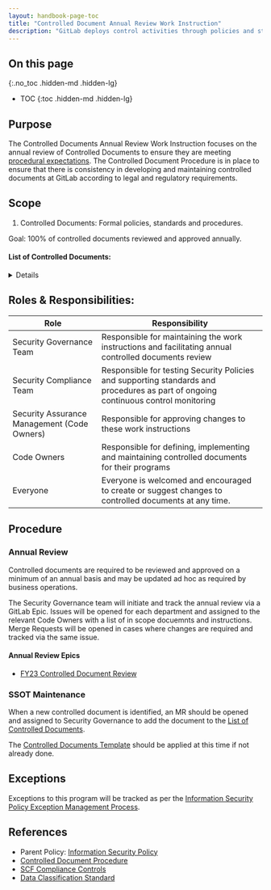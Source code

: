 ```yaml
---
layout: handbook-page-toc
title: "Controlled Document Annual Review Work Instruction"
description: "GitLab deploys control activities through policies and standards that establish what is expected and procedures that put policies and standards into action."
---
```


## On this page
{:.no_toc .hidden-md .hidden-lg}

- TOC
{:toc .hidden-md .hidden-lg}

## Purpose

The Controlled Documents Annual Review Work Instruction focuses on the annual review of Controlled Documents to ensure they are meeting [procedural expectations](https://about.gitlab.com/handbook/engineering/security/controlled-document-procedure.html). The Controlled Document Procedure is in place to ensure that there is consistency in developing and maintaining controlled documents at GitLab according to legal and regulatory requirements.


## Scope

1. Controlled Documents: Formal policies, standards and procedures.

Goal: 100% of controlled documents reviewed and approved annually.

#### List of Controlled Documents:

<details markdown="1">

| Document Name | Description | URL | Code Owners |
| :----: | :--------------------------------------: | :----: |:----:  |
| Acceptable Use Policy | Specifies requirements related to the use of GitLab computing resources and data assets by GitLab team members so as to protect our customers, team members, contractors, company, and other partners from harm caused by both deliberate and inadvertent misuse. | https://about.gitlab.com/handbook/people-group/acceptable-use-policy/ | Security, Legal and PeopleOps |
| Access Management Policy | Specifies Centralized access management ensuring that the authorized GitLab team-members have access to the correct data and systems at the correct level. | https://about.gitlab.com/handbook/engineering/security/access-management-policy.html | Security Assurance Management |
| Access Review Guidelines | Defines the importance of the User access review process as an important control activity required for internal and external IT audits, helping to minimize threats, and provide assurance of who has access to what. | https://about.gitlab.com/handbook/engineering/security/security-assurance/security-compliance/access-reviews.html | Security Compliance Team |
| Audit Logging Policy | Ensures the proper operation and security of critical information system activity. | https://about.gitlab.com/handbook/engineering/security/audit-logging-policy.html | Security Assurance Management |
| Backup Policy | Documents that our production databases are taken every 24 hours with continuous incremental data (at 60 sec intervals). | https://about.gitlab.com/handbook/engineering/infrastructure/production/#backups | Infrastructure Management Team |
| Backup Recovery Testing | Documentation implementing a backup testing pipeline to detect whether or not the backup is actually restorable and in good shape. | https://gitlab.com/gitlab-com/gl-infra/gitlab-restore/postgres-gprd/blob/master/README.md | Infrastructure Management Team |
| Business Continuity Plan | Documentation of our overall organizational program for achieving continuity of operations for business functions. Continuity planning addresses both information system restoration and implementation of alternative business processes when systems are compromised. | https://about.gitlab.com/handbook/business-technology/gitlab-business-continuity-plan/ | Information Technology Team |
| Business Impact Analysis (BIA) | Documents how we identify and prioritize system components by correlating them to mission critical processes that support the functioning of GitLab. | https://about.gitlab.com/handbook/engineering/security/security-assurance/security-risk/storm-program/business-impact-analysis.html | Security Risk Team |
| Change Management Policy | Specifies requirements to manage changes in the operational environment with the aim of doing so (in order of highest to lowest priority) safely, effectively and efficiently. | https://about.gitlab.com/handbook/engineering/infrastructure/change-management/ | Infrastructure Management Team |
| Controlled Document Procedure | Deploying control activities through policies and standards that establish what is expected and procedures that put policies and standards into action ensuring there is consistency in developing and maintaining controlled documents at GitLab utilizing a hierarchal approach for managing legal and regulatory requirements. | https://about.gitlab.com/handbook/engineering/security/controlled-document-procedure.html | Security Assurance Management |
| Cryptographic Standard | The Cryptography Standard defines approved cryptographic algorithms, settings, and cryptographic modules for the purposes of encrypting data at rest or in transit within the various systems and subsystems used by the GitLab product. | [https://about.gitlab.com/handbook/engineering/security/cryptographic-standard.html](https://about.gitlab.com/handbook/engineering/security/cryptographic-standard.html) | Security Management |
| Data Classification Standard | Defines data categories and provides a matrix of security and privacy controls for the purposes of determining the level of protection to be applied to GitLab data throughout its lifecycle. | https://about.gitlab.com/handbook/engineering/security/data-classification-standard.html | Security Assurance Management |
| Data Protection Impact Assessment (DPIA) Policy | Ensures that our use of personal data is fully understood, that risks to the rights and freedoms of individuals resulting from the processing of personal data are carefully examined and that all appropriate measures are put in place to protect these rights throughout the lifecycle of the processing. DPIAs, in conjunction with the associated forms and guidance, should be used to ensure that our obligations and policies in this area are met. | https://about.gitlab.com/handbook/legal/privacy/dpia-policy/| Security Management |
| Data Management Standard | This standard documents how the data team delivers results that matter securing our data. | https://about.gitlab.com/handbook/business-technology/data-team/data-management/ | Data Team Management |
| Data Platform Guidelines | This document identifies our guidelines for the data flow diagram, system tiers and access. | https://about.gitlab.com/handbook/business-technology/data-team/platform/ | Data Team Management |
| Database Disaster Recovery | Documents our disaster recovery for databases. | https://about.gitlab.com/handbook/engineering/infrastructure/database/disaster_recovery.html | Infrastructure Management Team |
| Disaster Recovery | Documents our disaster recovery. | https://gitlab.com/gitlab-com/gl-infra/readiness/-/blob/master/library/disaster-recovery/index.md |  Infrastructure Management Team |
| Encryption Policy | Documents the encryption process in which data is securely encoded at rest and in transit to remain hidden from or inaccessible to unauthorized users to better protect private, proprietary and sensitive data and enhance the security of communication between client applications and servers. | https://about.gitlab.com/handbook/engineering/security/threat-management/vulnerability-management/encryption-policy.html | Security Assurance Management |
| EndPoint Management | GitLab utilizes centralized laptop management for company-issued laptops. | https://about.gitlab.com/handbook/business-technology/team-member-enablement/onboarding-access-requests/endpoint-management/ | Business Technology Management |
| GCF Security Control Procedure | GCF Security Controls identified that need to be implemented by the security compliance team for compliance or regulatory reasons, these controls follow an established process in order to make that implementation successful. | https://about.gitlab.com/handbook/engineering/security/security-assurance/security-compliance/security-control-lifecycle.html | Security Compliance Management |
| GitLab Password Procedure | Passwords are one of the primary mechanisms that protect GitLab information systems and other resources from unauthorized use. Constructing secure passwords and ensuring proper password management is essential. GitLab's password guidelines are based, in part, on the recommendations by NIST 800-63B. | https://about.gitlab.com/handbook/security/#gitlab-password-policy-guidelines | Security Assurance Management |
| GitLab Terms of Service | Documents the terms of service when using GitLab | https://about.gitlab.com/terms/ | GitLab Legal |
| Information Security Management System (ISMS) | Documents the boundaries and objectives of GitLab's ISMS | https://about.gitlab.com/handbook/engineering/security/ISMS.html | Security Assurance Management |
| IT Help Team Policy and Standards | Documents IT Support responsibilities for onboarding and managing company assets. | https://about.gitlab.com/handbook/business-ops/employee-enablement/it-help/ | Business Technology Management |
| IT Ops Policy and Standards | Documents IT Operations responsibilities for onboarding and managing company assets. | https://about.gitlab.com/handbook/business-ops/employee-enablement/it-ops-team/ | Business Technology Management |
| Off-boarding Policy Guidelines | Documents off-boarding step by step process that covers all the steps necessary to successfully part ways with an employee following their resignation or termination. When done well, a clear offboarding process ensures a smooth transition for both the company and the departing employee. | https://about.gitlab.com/handbook/offboarding/offboarding_guidelines/ | People Operations Management |
| Penetration Testing Policy | Document determines whether or not defensive measures employed on the system are strong enough to prevent security breaches. Penetration test reports also suggest the countermeasures that can be taken to reduce the risk of the system being attacked. | https://about.gitlab.com/handbook/engineering/security/penetration-testing-policy.html | Security Assurance Management |
| People Policies | These policies document the benefits, procedures, and requirements of the company. | https://about.gitlab.com/handbook/people-policies/ | People Management |
| Production Architecture | The GitLab.com core infrastructure is primarily hosted in Google Cloud Platform's (GCP) us-east1 region (see Regions and Zones)—and we use GCP iconography in our diagrams to represent GCP resources. We do have dependencies on other cloud providers for separate functions. Some of the dependencies are legacy fragments from our migration from Azure, and others are deliberate to separate concerns in the event of cloud provider service disruption.   This document does not cover servers that are not integral to the public facing operations of GitLab.com. | https://about.gitlab.com/handbook/engineering/infrastructure/production/architecture/ | Infrastructure Management Team |
| Records Retention & Disposal Policy | Documents the specific retention and secure disposal requirements for critical GitLab records. | https://about.gitlab.com/handbook/engineering/security/records-retention-deletion.html | Security Risk Management |
| Security Operational Risk Management | The Information Security Risk Management Program performs risk analysis of information resources that store, process or transmit an organization's data. The purpose of the Security Operational Risk Management (“StORM”) program at GitLab is to identify, track, and treat security operational risks in support of GitLab's organization-wide objectives. The Security Risk team utilizes the procedures below to ensure that security risks that may impact GitLab's ability to achieve its customer commitments and operational objectives are effectively identified and treated. | https://about.gitlab.com/handbook/engineering/security/security-assurance/security-risk/storm-program/ | Security Risk Management |
| Security Compliance Observation Management Procedure | Defines the risks identified at the information system or business process levels and how to track them. | https://about.gitlab.com/handbook/engineering/security/security-assurance/security-compliance/observation-remediation-procedure.html | Security Compliance Management |
| Security Incident Communications Plan | Documents the communication response plan to map out the who, what, when, and how of GitLab in notifying and engaging with internal stakeholders and external customers on security incidents. This plan of action covers the strategy and approach for security events which have a ‘high’ or greater impact as outlined in GitLab’s risk scoring matrix. | https://about.gitlab.com/handbook/engineering/security/security-operations/sirt/security-incident-communication-plan.html | Security Management |
| Security Incident Response Guide | Documents the responsibilities of all GitLab team members when responding to or reporting security incidents. | https://about.gitlab.com/handbook/engineering/security/security-operations/sirt/sec-incident-response.html | Security Management |
| Security Operations On-Call Guide (Major Incidents) | Documents how the Security Operations Team (SecOps) is collectively on-call 24/7/365, split into 12-hour shifts Monday to Friday and 48-hour coverage Saturday and Sunday. | https://about.gitlab.com/handbook/engineering/security/secops-oncall.html#major-incident-response-workflow | Security Assurance Management |
| Security Trainings Procedure | Describes the security awareness training program that provides ongoing training to GitLab team members that enhances knowledge and identification of cybersecurity threats, vulnerabilities, and attacks. | https://about.gitlab.com/handbook/engineering/security/security-assurance/governance/sec-training.html | Security Assurance Management |
| Third Party Risk Management | Documents the process in order to minimize the risk associated with third party applications and services. The Security Risk Team performs security reviews on new and renewing third party vendors that are requested through the procurement process. | https://about.gitlab.com/handbook/engineering/security/security-assurance/security-risk/third-party-risk-management.html | Security Risk Management |
| Vulnerability Management Policy | Documents the recurring process of identifying, classifying, prioritizing, mitigating, and remediating vulnerabilities. This overview will focus on infrastructure vulnerabilities and the operational vulnerability management process designed to provide insight into our environments, leverage GitLab for vulnerability workflows, promote healthy patch management among other preventative best-practices, and remediate risk; all with the end goal to better secure our environments. | https://about.gitlab.com/handbook/engineering/security/threat-management/vulnerability-management/#vulnerability-management-overview | Security Assurance Management |

</details>


## Roles & Responsibilities:

| Role  | Responsibility |
|-----------|-----------|
| Security Governance Team | Responsible for maintaining the work instructions and facilitating annual controlled documents review |
| Security Compliance Team | Responsible for testing Security Policies and supporting standards and procedures as part of ongoing continuous control monitoring |
| Security Assurance Management (Code Owners) | Responsible for approving changes to these work instructions |
| Code Owners | Responsible for defining, implementing and maintaining controlled documents for their programs |
| Everyone |  Everyone is welcomed and encouraged to create or suggest changes to controlled documents at any time.

## Procedure

### Annual Review
Controlled documents are required to be reviewed and approved on a minimum of an annual basis and may be updated ad hoc as required by business operations.

The Security Governance team will initiate and track the annual review via a GitLab Epic. Issues will be opened for each department and assigned to the relevant Code Owners with a list of in scope docuemnts and instructions. Merge Requests will be opened in cases where changes are required and tracked via the same issue.

#### Annual Review Epics
- [FY23 Controlled Document Review](https://gitlab.com/groups/gitlab-com/gl-security/security-assurance/governance/-/epics/7)

### SSOT Maintenance
When a new controlled document is identified, an MR should be opened and assigned to Security Governance to add the document to the [List of Controlled Documents](https://about.gitlab.com/handbook/engineering/security/controlled-document-program.html#list-of-controlled-documents).

The [Controlled Documents Template](https://gitlab.com/gitlab-com/gl-security/security-assurance/governance/security-governance/-/blob/master/runbooks/controlled%20documents%20template.md) should be applied at this time if not already done.

## Exceptions
Exceptions to this program will be tracked as per the [Information Security Policy Exception Management Process](/handbook/engineering/security/#information-security-policy-exception-management-process).

## References
* Parent Policy: [Information Security Policy](/handbook/engineering/security/)
* [Controlled Document Procedure](https://about.gitlab.com/handbook/engineering/security/controlled-document-procedure.html)
* [SCF Compliance Controls](/handbook/engineering/security/security-assurance/security-compliance/guidance/compliance.html)
* [Data Classification Standard](/handbook/engineering/security/data-classification-standard.html)
